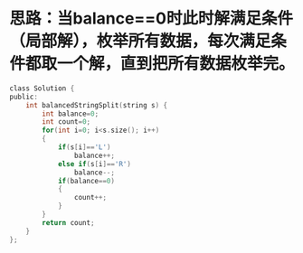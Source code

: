 #  思路：当balance==0时此时解满足条件（局部解），枚举所有数据，每次满足条件都取一个解，直到把所有数据枚举完。
```c
class Solution {
public:
    int balancedStringSplit(string s) {
        int balance=0;
        int count=0;
        for(int i=0; i<s.size(); i++)
        {
            if(s[i]=='L')
                balance++;
            else if(s[i]=='R')
                balance--;
            if(balance==0)
            {
                count++;
            }
        }
        return count;
    }
};
```
